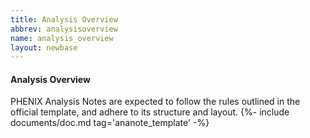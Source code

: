 ```yaml
---
title: Analysis Overview
abbrev: analysisoverview
name: analysis_overview
layout: newbase
---
```

#### Analysis Overview

PHENIX Analysis Notes are expected to follow the rules outlined in the official template, and adhere to its structure and layout.
{%- include documents/doc.md tag='ananote_template' -%}
